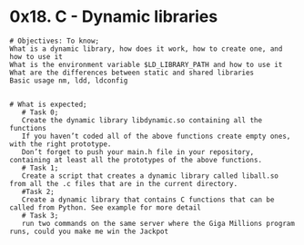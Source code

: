 # 0x18. C - Dynamic libraries
    # Objectives: To know;
    What is a dynamic library, how does it work, how to create one, and how to use it
    What is the environment variable $LD_LIBRARY_PATH and how to use it
    What are the differences between static and shared libraries
    Basic usage nm, ldd, ldconfig


    # What is expected;
       # Task 0;
       Create the dynamic library libdynamic.so containing all the functions
       If you haven’t coded all of the above functions create empty ones, with the right prototype.
       Don’t forget to push your main.h file in your repository, containing at least all the prototypes of the above functions.
       # Task 1;
       Create a script that creates a dynamic library called liball.so from all the .c files that are in the current directory.
       #Task 2;
       Create a dynamic library that contains C functions that can be called from Python. See example for more detail
       # Task 3;
       run two commands on the same server where the Giga Millions program runs, could you make me win the Jackpot

